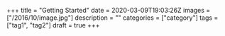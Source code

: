 +++
title = "Getting Started"
date = 2020-03-09T19:03:26Z
images = ["/2016/10/image.jpg"]
description = ""
categories = ["category"]
tags = ["tag1", "tag2"]
draft = true
+++

